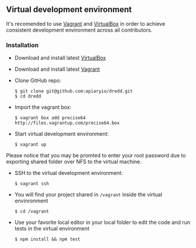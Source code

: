 ## Virtual development environment

It's recomended to use [Vagrant][] and [VirtualBox][] in order to achieve consistent development environment across all contributors.

### Installation

- Download and install latest [VirtualBox][]
- Download and install latest [Vagrant][]
- Clone GitHub repo:
    
    ```
    $ git clone git@github.com:apiaryio/dredd.git
    $ cd dredd
    ```
- Import the vagrant box:
    
    ```
    $ vagrant box add precise64 http://files.vagrantup.com/precise64.box
    ```
- Start virtual development environment:
    
    ```
    $ vagrant up
    ```
Please notice that you may be promted to enter your root password due to exporting shared folder over NFS to the virtual machine.
- SSH to the virtual development environment:
    
    ```
    $ vagrant ssh
    ```
- You will find your project shared in `/vagrant` inside the virtual envinronment
    
    ```
    $ cd /vagrant
    ```
- Use your favorite local editor in your local folder to edit the code and run tests in the virtual environment
    
    ```
    $ npm install && npm test
    ```


[Vagrant]: http://www.vagrantup.com/
[VirtualBox]: https://www.virtualbox.org/

